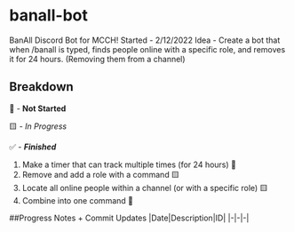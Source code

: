 # banall-bot
BanAll Discord Bot for MCCH!
Started - 2/12/2022
Idea - Create a bot that when /banall is typed, finds people online with a specific role, and removes it for 24 hours. (Removing them from a channel)

## **Breakdown**

🛑 - **Not Started**

🟨 - *In Progress*

✅ - **_Finished_**

1. Make a timer that can track multiple times (for 24 hours) 🛑
2. Remove and add a role with a command 🟨
3. Locate all online people within a channel (or with a specific role) 🟨
4. Combine into one command 🛑

##Progress Notes + Commit Updates
|Date|Description|ID|
|-|-|-|
